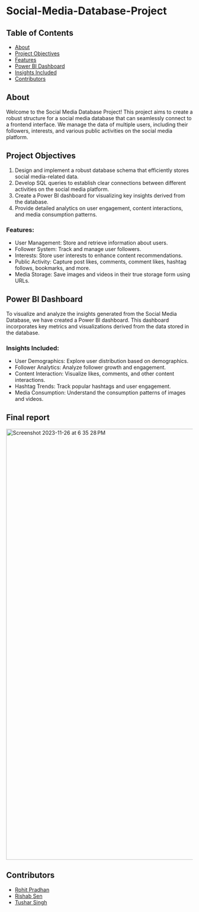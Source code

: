# Social-Media-Database-Project


## Table of Contents
- [About](#about)
- [Project Objectives](#project-objectives)
- [Features](#features)
- [Power BI Dashboard](#power-bi-dashboard)
- [Insights Included](#insights-included)
- [Contributors](#contributors)


## About

Welcome to the Social Media Database Project! This project aims to create a robust structure for a social media database that can
seamlessly connect to a frontend interface. We manage the data of multiple users, including their followers, interests, and various 
public activities on the social media platform.


## Project Objectives

1. Design and implement a robust database schema that efficiently stores social media-related data.
2. Develop SQL queries to establish clear connections between different activities on the social media platform.
3. Create a Power BI dashboard for visualizing key insights derived from the database.
4. Provide detailed analytics on user engagement, content interactions, and media consumption patterns.

### Features:

- User Management: Store and retrieve information about users.
- Follower System: Track and manage user followers.
- Interests: Store user interests to enhance content recommendations.
- Public Activity: Capture post likes, comments, comment likes, hashtag follows, bookmarks, and more.
- Media Storage: Save images and videos in their true storage form using URLs.

## Power BI Dashboard

To visualize and analyze the insights generated from the Social Media Database, we have created a Power BI dashboard. This dashboard incorporates key metrics and visualizations derived from the data stored in the database.

### Insights Included:

- User Demographics: Explore user distribution based on demographics.
- Follower Analytics: Analyze follower growth and engagement.
- Content Interaction: Visualize likes, comments, and other content interactions.
- Hashtag Trends: Track popular hashtags and user engagement.
- Media Consumption: Understand the consumption patterns of images and videos.

## Final report
<img width="1159" alt="Screenshot 2023-11-26 at 6 35 28 PM" src="https://github.com/Rohit734/Social-Media-Database-Project/assets/85367563/eb2827a3-5599-4096-80dc-c780f7b5859d">

## Contributors
- <a href="https://github.com/Rohit734"> Rohit Pradhan</a>
- <a href="https://github.com/Riku1014"> Rishab Sen</a>
- <a href="https://github.com/tushii2000"> Tushar Singh</a>
